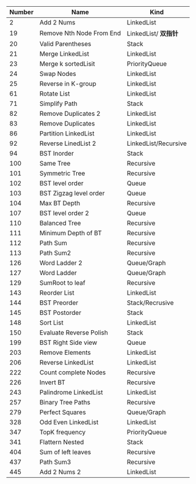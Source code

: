 | Number | Name                     | Kind                   |
| ------ | ------------------------ | ---------------------- |
| 2      | Add 2 Nums               | LinkedList             |
| 19     | Remove Nth Node From End | LinkedList/ **双指针** |
| 20     | Valid Parentheses        | Stack                  |
| 21     | Merge LinkedList         | LinkedList             |
| 23     | Merge k sortedLisit      | PriorityQueue          |
| 24     | Swap Nodes               | LinkedList             |
| 25     | Reverse in K-group       | LinkedList             |
| 61     | Rotate List              | LinkedList             |
| 71     | Simplify Path            | Stack                  |
| 82     | Remove Duplicates 2      | LinkedList             |
| 83     | Remove Duplicates        | LinkedList             |
| 86     | Partition LinkedList     | LinkedList             |
| 92     | Reverse LinedList 2      | LinkedList/Recursive   |
| 94     | BST Inorder              | Stack                  |
| 100    | Same Tree                | Recursive              |
| 101    | Symmetric Tree           | Recursive              |
| 102    | BST level order          | Queue                  |
| 103    | BST Zigzag level order   | Queue                  |
| 104    | Max BT Depth             | Recursive              |
| 107    | BST level order 2        | Queue                  |
| 110    | Balanced Tree            | Recursive              |
| 111    | Minimum Depth of BT      | Recursive              |
| 112    | Path Sum                 | Recursive              |
| 113    | Path Sum2                | Recursive              |
| 126    | Word Ladder 2            | Queue/Graph            |
| 127    | Word Ladder              | Queue/Graph            |
| 129    | SumRoot to leaf          | Recursive              |
| 143    | Reorder List             | LinkedList             |
| 144    | BST Preorder             | Stack/Recrusive        |
| 145    | BST Postorder            | Stack                  |
| 148    | Sort List                | LinkedList             |
| 150    | Evaluate Reverse Polish  | Stack                  |
| 199    | BST Right Side view      | Queue                  |
| 203    | Remove Elements          | LinkedList             |
| 206    | Reverse LinkedList       | LinkedList             |
| 222    | Count complete Nodes     | Recursive              |
| 226    | Invert BT                | Recursive              |
| 243    | Palindrome LinkedList    | LinkedList             |
| 257    | Binary Tree Paths        | Recursive              |
| 279    | Perfect Squares          | Queue/Graph            |
| 328    | Odd Even LinkedList      | LinkedList             |
| 347    | TopK frequency           | PriorityQueue          |
| 341    | Flattern Nested          | Stack                  |
| 404    | Sum of left leaves       | Recursive              |
| 437    | Path Sum3                | Recursive              |
| 445    | Add 2 Nums 2             | LinkedList             |

